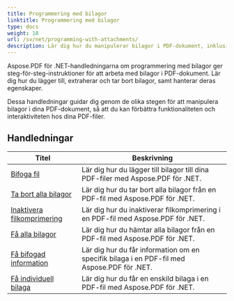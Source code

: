 ```yaml
---
title: Programmering med bilagor
linktitle: Programmering med bilagor
type: docs
weight: 18
url: /sv/net/programming-with-attachments/
description: Lär dig hur du manipulerar bilagor i PDF-dokument, inklusive att lägga till, extrahera och ta bort dem, för att förbättra funktionaliteten hos PDF-filer.
---
```

Aspose.PDF för .NET-handledningarna om programmering med bilagor ger steg-för-steg-instruktioner för att arbeta med bilagor i PDF-dokument. Lär dig hur du lägger till, extraherar och tar bort bilagor, samt hanterar deras egenskaper.

Dessa handledningar guidar dig genom de olika stegen för att manipulera bilagor i dina PDF-dokument, så att du kan förbättra funktionaliteten och interaktiviteten hos dina PDF-filer.

## Handledningar
| Titel | Beskrivning |
| --- | --- | 
| [Bifoga fil](./add-attachment/) | Lär dig hur du lägger till bilagor till dina PDF-filer med Aspose.PDF för .NET.  |  
| [Ta bort alla bilagor](./delete-all-attachments/) | Lär dig hur du tar bort alla bilagor från en PDF-fil med Aspose.PDF för .NET.  |  
| [Inaktivera filkomprimering](./disable-files-compression/) | Lär dig hur du inaktiverar filkomprimering i en PDF-fil med Aspose.PDF för .NET.  |  
| [Få alla bilagor](./get-all-the-attachments/) | Lär dig hur du hämtar alla bilagor från en PDF-fil med Aspose.PDF för .NET.  |  
| [Få bifogad information](./get-attachment-info/) | Lär dig hur du får information om en specifik bilaga i en PDF-fil med Aspose.PDF för .NET. |  
| [Få individuell bilaga](./get-individual-attachment/) | Lär dig hur du får en enskild bilaga i en PDF-fil med Aspose.PDF för .NET.  |  